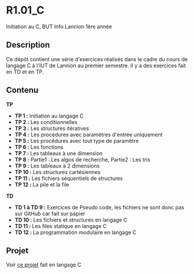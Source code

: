 # R1.01_C

Initiation au C, BUT Info Lannion 1ère année

## Description

Ce dépôt contient une série d'exercices réalisés dans le cadre du cours de langage C à l'IUT de Lannion au premier semestre.
Il y a des exercices fait en TD et en TP.

## Contenu
**TP**
- **TP 1 :** Initiation au langage C
- **TP 2 :** Les conditionnelles
- **TP 3 :** Les structures itératives
- **TP 4 :** Les procédures avec paramètres d'entrée uniquement
- **TP 5 :** Les procédures avec tout type de paramètre
- **TP 6 :** Les fonctions
- **TP 7 :** Les tableaux à une dimension
- **TP 8 :** Partie1 : Les algos de recherche, Partie2 : Les tris
- **TP 9 :** Les tableaux à 2 dimensions
- **TP 10 :** Les structures cartésiennes
- **TP 11 :** Les fichiers séquentiels de structures
- **TP 12 :** La pile et la file

**TD**
- **TD 1 à TD 9 :** Exercices de Pseudo code, les fichiers ne sont donc pas sur GitHub car fait sur papier
- **TD 10 :** Les fichiers et structures en langage C
- **TD 11 :** Les files statique en langage C
- **TD 12 :** La programmation modulaire en langage C

## Projet
Voir [ce projet](https://github.com/emeraudeLa/SAE1.01_Snake?tab=readme-ov-file#sae101_snake) fait en langage C
